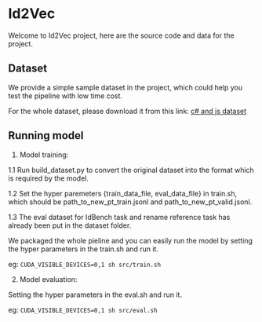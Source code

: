 # Id2Vec

Welcome to Id2Vec project, here are the source code and data for the project.


## Dataset

We provide a simple sample dataset in the project, which could help you test the pipeline with low time cost.

For the whole dataset, please download it from this link: [c# and js dataset](https://drive.google.com/file/d/11TdY4C_Ute2w-HLs1fUr_2JRxAog-ZGg/view?usp=sharing)


## Running model

1. Model training:

1.1 Run build_dataset.py to convert the original dataset into the format which is required by the model.

1.2 Set the hyper paremeters {train_data_file, eval_data_file} in train.sh, which should be path_to_new_pt_train.jsonl and path_to_new_pt_valid.jsonl.

1.3 The eval dataset for IdBench task and rename reference task has already been put in the dataset folder.

We packaged the whole pieline and you can easily run the model by setting the hyper parameters in the train.sh and run it.

eg: <code>CUDA_VISIBLE_DEVICES=0,1 sh src/train.sh</code>

2. Model evaluation:

Setting the hyper parameters in the eval.sh and run it.

eg: <code>CUDA_VISIBLE_DEVICES=0,1 sh src/eval.sh</code>

<!--
**Id2Vec/Id2Vec** is a ✨ _special_ ✨ repository because its `README.md` (this file) appears on your GitHub profile.

Here are some ideas to get you started:

- 🔭 I’m currently working on ...
- 🌱 I’m currently learning ...
- 👯 I’m looking to collaborate on ...
- 🤔 I’m looking for help with ...
- 💬 Ask me about ...
- 📫 How to reach me: ...
- 😄 Pronouns: ...
- ⚡ Fun fact: ...
-->
